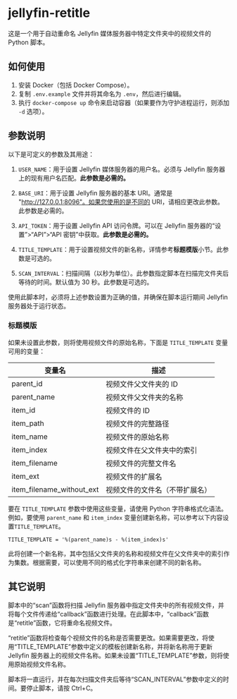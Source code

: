 # jellyfin-retitle

这是一个用于自动重命名 Jellyfin 媒体服务器中特定文件夹中的视频文件的 Python 脚本。

## 如何使用

1. 安装 Docker（包括 Docker Compose）。
2. 复制 ```.env.example``` 文件并将其命名为 ```.env```，然后进行编辑。
3. 执行 ```docker-compose up``` 命令来启动容器（如果要作为守护进程运行，则添加 ```-d``` 选项）。

## 参数说明

以下是可定义的参数及其用途：

1. `USER_NAME`：用于设置 Jellyfin 媒体服务器的用户名。必须与 Jellyfin 服务器上的现有用户名匹配。**此参数是必需的。**

2. `BASE_URI`：用于设置 Jellyfin 服务器的基本 URI。通常是 "http://127.0.0.1:8096"。如果您使用的是不同的 URI，请相应更改此参数。此参数是必需的。

3. `API_TOKEN`：用于设置 Jellyfin API 访问令牌。可以在 Jellyfin 服务器的“设置”>“API”>“API 密钥”中获取。**此参数是必需的。**

4. `TITLE_TEMPLATE`：用于设置视频文件的新名称，详情参考**标题模版**小节。此参数是可选的。

5. `SCAN_INTERVAL`：扫描间隔（以秒为单位）。此参数指定脚本在扫描完文件夹后等待的时间。默认值为 30 秒。此参数是可选的。

使用此脚本时，必须将上述参数设置为正确的值，并确保在脚本运行期间 Jellyfin 服务器处于运行状态。

### 标题模版

如果未设置此参数，则将使用视频文件的原始名称，下面是 `TITLE_TEMPLATE` 变量可用的变量：

| 变量名                       | 描述              |
|---------------------------|-----------------|
| parent_id                 | 视频文件父文件夹的 ID    |
| parent_name               | 视频文件父文件夹的名称     |
| item_id                   | 视频文件的 ID        |
| item_path                 | 视频文件的完整路径       |
| item_name                 | 视频文件的原始名称       |
| item_index                | 视频文件在父文件夹中的索引   |
| item_filename             | 视频文件的完整文件名      |
| item_ext                  | 视频文件的扩展名        |
| item_filename_without_ext | 视频文件的文件名（不带扩展名） |

要在 `TITLE_TEMPLATE` 参数中使用这些变量，请使用 Python 字符串格式化语法。例如，要使用 `parent_name` 和 `item_index`
变量创建新名称，可以参考以下内容设置`TITLE_TEMPLATE`。

```
TITLE_TEMPLATE = '%(parent_name)s - %(item_index)s'
```

此将创建一个新名称，其中包括父文件夹的名称和视频文件在父文件夹中的索引作为集数。根据需要，可以使用不同的格式化字符串来创建不同的新名称。

## 其它说明

脚本中的“scan”函数将扫描 Jellyfin 服务器中指定文件夹中的所有视频文件，并将每个文件传递给“callback”函数进行处理。在此脚本中，“callback”函数是“retitle”函数，它将重命名视频文件。

“retitle”函数将检查每个视频文件的名称是否需要更改。如果需要更改，将使用“TITLE_TEMPLATE”参数中定义的模板创建新名称，并将新名称用于更新
Jellyfin 服务器上的视频文件名称。如果未设置“TITLE_TEMPLATE”参数，则将使用原始视频文件名称。

脚本将一直运行，并在每次扫描文件夹后等待“SCAN_INTERVAL”参数中定义的时间。要停止脚本，请按 Ctrl+C。
